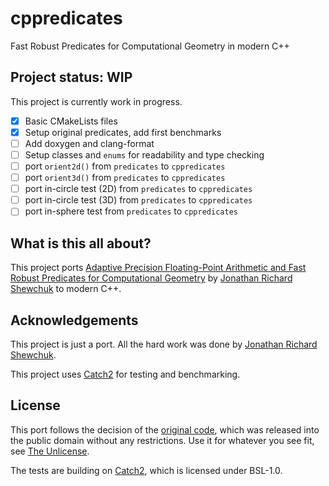 # cppredicates

Fast Robust Predicates for Computational Geometry in modern C++

## Project status: WIP

This project is currently work in progress.

- [x] Basic CMakeLists files
- [x] Setup original predicates, add first benchmarks
- [ ] Add doxygen and clang-format
- [ ] Setup classes and `enums` for readability and type checking
- [ ] port `orient2d()` from `predicates` to `cppredicates`
- [ ] port `orient3d()` from `predicates` to `cppredicates`
- [ ] port in-circle test (2D) from `predicates` to `cppredicates`
- [ ] port in-circle test (3D) from `predicates` to `cppredicates`
- [ ] port in-sphere test from `predicates`  to `cppredicates`

## What is this all about?

This project ports [Adaptive Precision Floating-Point Arithmetic and Fast Robust Predicates for Computational Geometry](https://www.cs.cmu.edu/~quake/robust.html) by [Jonathan Richard Shewchuk](http://www.cs.berkeley.edu/~jrs) to modern C++.

## Acknowledgements

This project is just a port. All the hard work was done by [Jonathan Richard Shewchuk](http://www.cs.berkeley.edu/~jrs).

This project uses [Catch2](https://github.com/catchorg/Catch2) for testing and benchmarking.

## License

This port follows the decision of the [original code](https://www.cs.cmu.edu/afs/cs/project/quake/public/code/predicates.c), which was released into the public domain without any restrictions. Use it for whatever you see fit, see [The Unlicense](https://unlicense.org/).

The tests are building on [Catch2](https://github.com/catchorg/Catch2), which is licensed under BSL-1.0.

